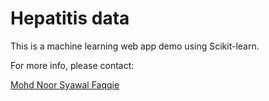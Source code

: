 # Hepatitis data


This is a machine learning web app demo using Scikit-learn.

For more info, please contact:

[Mohd Noor Syawal Faqqie](https://www.linkedin.com/in/mohd-noor-syawal-faqqie-abdullah-b8764b236/)


